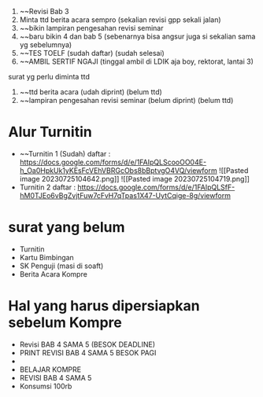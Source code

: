1. ~~Revisi Bab 3
2. Minta ttd berita acara sempro (sekalian revisi gpp sekali jalan)
3. ~~bikin lampiran pengesahan revisi seminar
4. ~~baru bikin 4 dan bab 5 (sebenarnya bisa angsur juga si sekalian sama yg sebelumnya)
5. ~~TES TOELF (sudah daftar) (sudah selesai)
6. ~~AMBIL SERTIF NGAJI (tinggal ambil di LDIK aja boy, rektorat, lantai 3)

surat yg perlu diminta ttd
1. ~~ttd berita acara (udah diprint) (belum ttd)
2. ~~lampiran pengesahan revisi seminar (belum diprint) (belum ttd)

# Alur Turnitin
- ~~Turnitin 1 (Sudah)
daftar : https://docs.google.com/forms/d/e/1FAIpQLScooOO04E-h_Oa0HpkUk1yKEsFcVEhVBRGcObs8bBptvgO4VQ/viewform
![[Pasted image 20230725104642.png]]
![[Pasted image 20230725104719.png]]
- Turnitin 2
daftar : https://docs.google.com/forms/d/e/1FAIpQLSfF-hM0TJEo6vBgZvjtFuw7cFvH7qTpas1X47-UytCqige-8g/viewform

# surat yang belum
- Turnitin
- Kartu Bimbingan
- SK Penguji (masi di soaft)
- Berita Acara Kompre

# Hal yang harus dipersiapkan sebelum Kompre
- Revisi BAB 4 SAMA 5 (BESOK DEADLINE)
- PRINT REVISI BAB 4 SAMA 5 BESOK PAGI
- 
- BELAJAR KOMPRE
- REVISI BAB 4 SAMA 5
- Konsumsi 100rb

